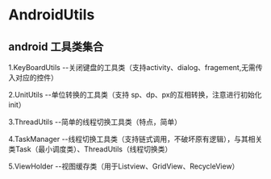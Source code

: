 # AndroidUtils
android 工具类集合
---
  1.KeyBoardUtils  --关闭键盘的工具类（支持activity、dialog、fragement,无需传入对应的控件）</br>
  
  2.UnitUtils --单位转换的工具类（支持 sp、dp、px的互相转换，注意进行初始化 init）</br>
  
  3.ThreadUtils --简单的线程切换工具类（特点，简单）</br>
  
  4.TaskManager --线程切换工具类（支持链式调用，不破坏原有逻辑），与其相关类Task（最小调度类）、ThreadUtils（线程切换类）</br>
  
  5.ViewHolder --视图缓存类（用于Listview、GridView、RecycleView）
